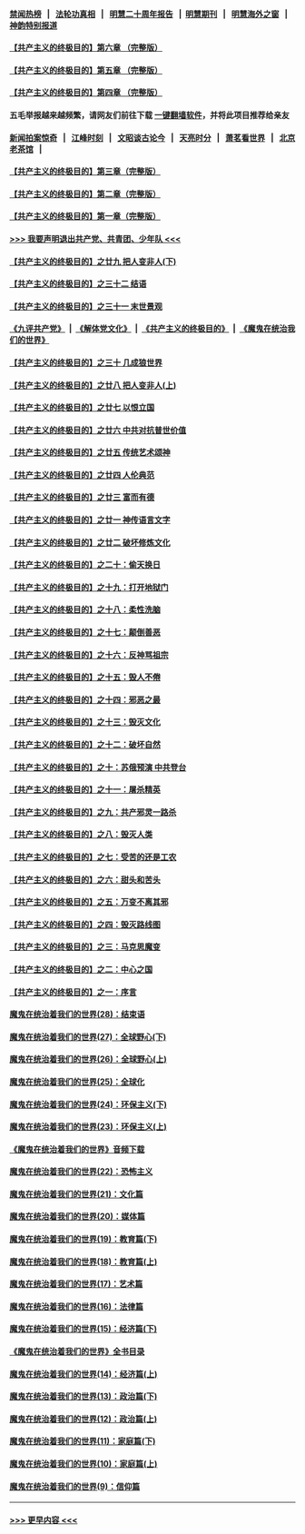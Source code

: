 #### [禁闻热榜](热点新闻.md?=0)  &nbsp;&nbsp;|&nbsp;&nbsp; [法轮功真相](https://github.com/gfw-breaker/truth/blob/master/README.md?=0) &nbsp;&nbsp;|&nbsp;&nbsp; [明慧二十周年报告](https://github.com/gfw-breaker/mh-reports/blob/master/README.md?=0) &nbsp;&nbsp;|&nbsp;&nbsp;[明慧期刊](https://github.com/gfw-breaker/mh-qikan) &nbsp;&nbsp;|&nbsp;&nbsp; [明慧海外之窗](https://github.com/gfw-breaker/mh-news/blob/master/README.md?=0) &nbsp;&nbsp;|&nbsp;&nbsp; [神韵特别报道](https://github.com/gfw-breaker/mh-news/blob/master/shenyun.md?=0)
#### [【共产主义的终极目的】第六章 （完整版）](../pages/nsc422/n11428913.md?t=03011531) 
#### [【共产主义的终极目的】第五章 （完整版）](../pages/nsc422/n11428912.md?t=03011531) 
#### [【共产主义的终极目的】第四章 （完整版）](../pages/nsc422/n11428907.md?t=03011531) 
#### 五毛举报越来越频繁，请网友们前往下载 [一键翻墙软件](https://github.com/gfw-breaker/ssr-accounts)，并将此项目推荐给亲友
#### [新闻拍案惊奇](https://github.com/gfw-breaker/banned-news/blob/master/pages/link4.md) &nbsp;&nbsp;|&nbsp;&nbsp; [江峰时刻](https://github.com/gfw-breaker/banned-news/blob/master/pages/link4.md) &nbsp;&nbsp;|&nbsp;&nbsp; [文昭谈古论今](https://github.com/gfw-breaker/banned-news/blob/master/pages/link4.md) &nbsp;&nbsp;|&nbsp;&nbsp; [天亮时分](https://github.com/gfw-breaker/banned-news/blob/master/pages/link4.md) &nbsp;&nbsp;|&nbsp;&nbsp; [萧茗看世界](https://github.com/gfw-breaker/banned-news/blob/master/pages/link4.md) &nbsp;&nbsp;|&nbsp;&nbsp; [北京老茶馆](https://github.com/gfw-breaker/banned-news/blob/master/pages/link4.md) &nbsp;&nbsp;|&nbsp;&nbsp; 
#### [【共产主义的终极目的】第三章（完整版）](../pages/nsc422/n11428848.md?t=03011531) 
#### [【共产主义的终极目的】第二章（完整版）](../pages/nsc422/n11428831.md?t=03011531) 
#### [【共产主义的终极目的】第一章（完整版）](../pages/nsc422/n11417651.md?t=03011531) 
#### [>>> 我要声明退出共产党、共青团、少年队 <<<](https://github.com/begood0513/goodnews/blob/master/quit/letter.md) 
#### [【共产主义的终极目的】之廿九 把人变非人(下)](../pages/nsc422/n11344140.md?t=03011531) 
#### [【共产主义的终极目的】之三十二 结语](../pages/nsc422/n11360535.md?t=03011531) 
#### [【共产主义的终极目的】之三十一 末世景观](../pages/nsc422/n11351129.md?t=03011531) 
#### [《九评共产党》](https://github.com/begood0513/9ping.md/blob/master/README.md) &nbsp;|&nbsp; [《解体党文化》](../../../../jtdwh.md/blob/master/README.md)  &nbsp;|&nbsp; [《共产主义的终极目的》](../../../../gczydzjmd.md/blob/master/README.md) &nbsp;|&nbsp; [《魔鬼在统治我们的世界》](../../../../mgztzwmdsj.md/blob/master/README.md) 
#### [【共产主义的终极目的】之三十 几成狼世界](../pages/nsc422/n11348280.md?t=03011531) 
#### [【共产主义的终极目的】之廿八 把人变非人(上)](../pages/nsc422/n11340492.md?t=03011531) 
#### [【共产主义的终极目的】之廿七 以恨立国](../pages/nsc422/n11336944.md?t=03011531) 
#### [【共产主义的终极目的】之廿六 中共对抗普世价值](../pages/nsc422/n11324785.md?t=03011531) 
#### [【共产主义的终极目的】之廿五 传统艺术颂神](../pages/nsc422/n11296396.md?t=03011531) 
#### [【共产主义的终极目的】之廿四 人伦典范](../pages/nsc422/n11296397.md?t=03011531) 
#### [【共产主义的终极目的】之廿三 富而有德](../pages/nsc422/n11283598.md?t=03011531) 
#### [【共产主义的终极目的】之廿一 神传语言文字](../pages/nsc422/n11263265.md?t=03011531) 
#### [【共产主义的终极目的】之廿二 破坏修炼文化](../pages/nsc422/n11245728.md?t=03011531) 
#### [【共产主义的终极目的】之二十：偷天换日](../pages/nsc422/n11238846.md?t=03011531) 
#### [【共产主义的终极目的】之十九：打开地狱门](../pages/nsc422/n11206376.md?t=03011531) 
#### [【共产主义的终极目的】之十八：柔性洗脑](../pages/nsc422/n11199994.md?t=03011531) 
#### [【共产主义的终极目的】之十七：颠倒善恶](../pages/nsc422/n11179782.md?t=03011531) 
#### [【共产主义的终极目的】之十六：反神骂祖宗](../pages/nsc422/n11166798.md?t=03011531) 
#### [【共产主义的终极目的】之十五：毁人不倦](../pages/nsc422/n11166792.md?t=03011531) 
#### [【共产主义的终极目的】之十四：邪恶之最](../pages/nsc422/n11150249.md?t=03011531) 
#### [【共产主义的终极目的】之十三：毁灭文化](../pages/nsc422/n11135227.md?t=03011531) 
#### [【共产主义的终极目的】之十二：破坏自然](../pages/nsc422/n11135214.md?t=03011531) 
#### [【共产主义的终极目的】之十：苏俄预演 中共登台](../pages/nsc422/n11118424.md?t=03011531) 
#### [【共产主义的终极目的】之十一：屠杀精英](../pages/nsc422/n11118442.md?t=03011531) 
#### [【共产主义的终极目的】之九：共产邪灵一路杀](../pages/nsc422/n11114139.md?t=03011531) 
#### [【共产主义的终极目的】之八：毁灭人类](../pages/nsc422/n11108503.md?t=03011531) 
#### [【共产主义的终极目的】之七：受苦的还是工农](../pages/nsc422/n11101809.md?t=03011531) 
#### [【共产主义的终极目的】之六：甜头和苦头](../pages/nsc422/n11096971.md?t=03011531) 
#### [【共产主义的终极目的】之五：万变不离其邪](../pages/nsc422/n11091285.md?t=03011531) 
#### [【共产主义的终极目的】之四：毁灭路线图](../pages/nsc422/n11086284.md?t=03011531) 
#### [【共产主义的终极目的】之三：马克思魔变](../pages/nsc422/n11061941.md?t=03011531) 
#### [【共产主义的终极目的】之二：中心之国](../pages/nsc422/n11047728.md?t=03011531) 
#### [【共产主义的终极目的】之一：序言](../pages/nsc422/n11086077.md?t=03011531) 
#### [魔鬼在统治着我们的世界(28)：结束语](../pages/nsc422/n10936246.md?t=03011531) 
#### [魔鬼在统治着我们的世界(27)：全球野心(下)](../pages/nsc422/n10928319.md?t=03011531) 
#### [魔鬼在统治着我们的世界(26)：全球野心(上)](../pages/nsc422/n10900318.md?t=03011531) 
#### [魔鬼在统治着我们的世界(25)：全球化](../pages/nsc422/n10788205.md?t=03011531) 
#### [魔鬼在统治着我们的世界(24)：环保主义(下)](../pages/nsc422/n10695307.md?t=03011531) 
#### [魔鬼在统治着我们的世界(23)：环保主义(上)](../pages/nsc422/n10688613.md?t=03011531) 
#### [《魔鬼在统治着我们的世界》音频下载](../pages/nsc422/n10635553.md?t=03011531) 
#### [魔鬼在统治着我们的世界(22)：恐怖主义](../pages/nsc422/n10614727.md?t=03011531) 
#### [魔鬼在统治着我们的世界(21)：文化篇](../pages/nsc422/n10597706.md?t=03011531) 
#### [魔鬼在统治着我们的世界(20)：媒体篇](../pages/nsc422/n10586579.md?t=03011531) 
#### [魔鬼在统治着我们的世界(19)：教育篇(下)](../pages/nsc422/n10564808.md?t=03011531) 
#### [魔鬼在统治着我们的世界(18)：教育篇(上)](../pages/nsc422/n10526970.md?t=03011531) 
#### [魔鬼在统治着我们的世界(17)：艺术篇](../pages/nsc422/n10499093.md?t=03011531) 
#### [魔鬼在统治着我们的世界(16)：法律篇](../pages/nsc422/n10485969.md?t=03011531) 
#### [魔鬼在统治着我们的世界(15)：经济篇(下)](../pages/nsc422/n10469975.md?t=03011531) 
#### [《魔鬼在统治着我们的世界》全书目录](../pages/nsc422/n10464261.md?t=03011531) 
#### [魔鬼在统治着我们的世界(14)：经济篇(上)](../pages/nsc422/n10457370.md?t=03011531) 
#### [魔鬼在统治着我们的世界(13)：政治篇(下)](../pages/nsc422/n10448270.md?t=03011531) 
#### [魔鬼在统治着我们的世界(12)：政治篇(上)](../pages/nsc422/n10444576.md?t=03011531) 
#### [魔鬼在统治着我们的世界(11)：家庭篇(下)](../pages/nsc422/n10440961.md?t=03011531) 
#### [魔鬼在统治着我们的世界(10)：家庭篇(上)](../pages/nsc422/n10435448.md?t=03011531) 
#### [魔鬼在统治着我们的世界(9)：信仰篇](../pages/nsc422/n10432159.md?t=03011531) 

----
#### [ >>> 更早内容 <<< ](../indexes/nsc422-earlier.md)

